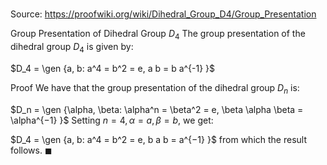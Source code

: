 # 

Source: https://proofwiki.org/wiki/Dihedral_Group_D4/Group_Presentation

Group Presentation of Dihedral Group $D_4$
The group presentation of the dihedral group $D_4$ is given by:

$D_4 = \gen {a, b: a^4 = b^2 = e, a b = b a^{-1} }$


Proof
We have that the group presentation of the dihedral group $D_n$ is:

$D_n = \gen {\alpha, \beta: \alpha^n = \beta^2 = e, \beta \alpha \beta = \alpha^{−1} }$
Setting $n = 4, \alpha = a, \beta = b$, we get:

$D_4 = \gen {a, b: a^4 = b^2 = e, b a b = a^{−1} }$
from which the result follows.
$\blacksquare$





